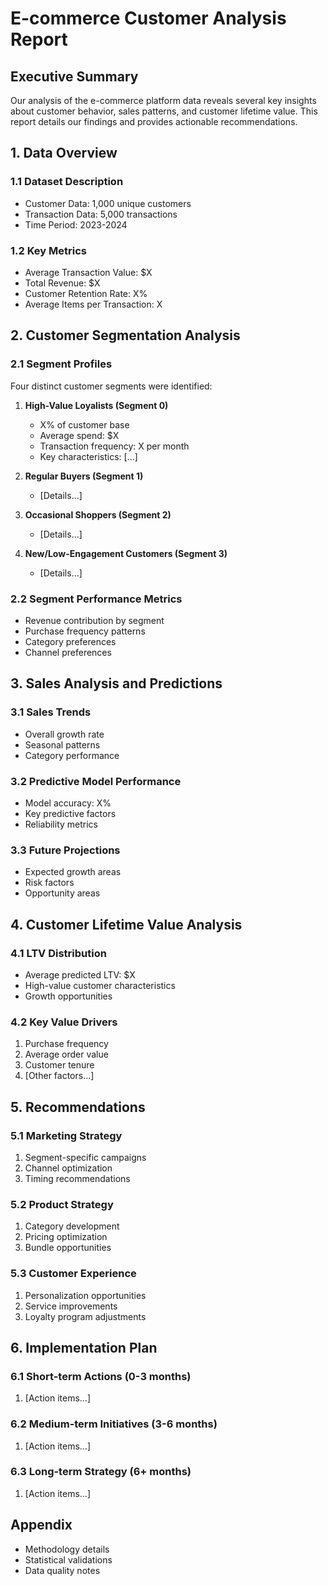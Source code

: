 # E-commerce Customer Analysis Report

## Executive Summary
Our analysis of the e-commerce platform data reveals several key insights about customer behavior, sales patterns, and customer lifetime value. This report details our findings and provides actionable recommendations.

## 1. Data Overview
### 1.1 Dataset Description
- Customer Data: 1,000 unique customers
- Transaction Data: 5,000 transactions
- Time Period: 2023-2024

### 1.2 Key Metrics
- Average Transaction Value: $X
- Total Revenue: $X
- Customer Retention Rate: X%
- Average Items per Transaction: X

## 2. Customer Segmentation Analysis
### 2.1 Segment Profiles
Four distinct customer segments were identified:
1. **High-Value Loyalists (Segment 0)**
   - X% of customer base
   - Average spend: $X
   - Transaction frequency: X per month
   - Key characteristics: [...]

2. **Regular Buyers (Segment 1)**
   - [Details...]

3. **Occasional Shoppers (Segment 2)**
   - [Details...]

4. **New/Low-Engagement Customers (Segment 3)**
   - [Details...]

### 2.2 Segment Performance Metrics
- Revenue contribution by segment
- Purchase frequency patterns
- Category preferences
- Channel preferences

## 3. Sales Analysis and Predictions
### 3.1 Sales Trends
- Overall growth rate
- Seasonal patterns
- Category performance

### 3.2 Predictive Model Performance
- Model accuracy: X%
- Key predictive factors
- Reliability metrics

### 3.3 Future Projections
- Expected growth areas
- Risk factors
- Opportunity areas

## 4. Customer Lifetime Value Analysis
### 4.1 LTV Distribution
- Average predicted LTV: $X
- High-value customer characteristics
- Growth opportunities

### 4.2 Key Value Drivers
1. Purchase frequency
2. Average order value
3. Customer tenure
4. [Other factors...]

## 5. Recommendations
### 5.1 Marketing Strategy
1. Segment-specific campaigns
2. Channel optimization
3. Timing recommendations

### 5.2 Product Strategy
1. Category development
2. Pricing optimization
3. Bundle opportunities

### 5.3 Customer Experience
1. Personalization opportunities
2. Service improvements
3. Loyalty program adjustments

## 6. Implementation Plan
### 6.1 Short-term Actions (0-3 months)
1. [Action items...]

### 6.2 Medium-term Initiatives (3-6 months)
1. [Action items...]

### 6.3 Long-term Strategy (6+ months)
1. [Action items...]

## Appendix
- Methodology details
- Statistical validations
- Data quality notes